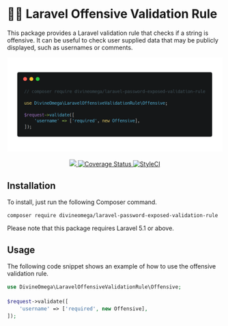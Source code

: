# 🤬🤭 Laravel Offensive Validation Rule

This package provides a Laravel validation rule that checks if a string is offensive. It can be useful
to check user supplied data that may be publicly displayed, such as usernames or comments. 

<p align="center"><img src="assets/images/laravel-offensive-validation-rule-usage.png" alt="Laravel Offensive Validation Rule usage"></p>

<p align="center">
    <a href="https://travis-ci.org/DivineOmega/laravel-offensive-validation-rule">
        <img src="https://travis-ci.org/DivineOmega/laravel-offensive-validation-rule.svg?branch=master)">
    </a>
    <a href='https://coveralls.io/github/DivineOmega/laravel-offensive-validation-rule?branch=master'>
        <img src='https://coveralls.io/repos/github/DivineOmega/laravel-offensive-validation-rule/badge.svg?branch=master' alt='Coverage Status' />
    </a>
    <a href="https://styleci.io/repos/132460621">
        <img src="https://styleci.io/repos/132460621/shield?branch=master" alt="StyleCI">
    </a>
</p>

## Installation

To install, just run the following Composer command.

```
composer require divineomega/laravel-password-exposed-validation-rule
```

Please note that this package requires Laravel 5.1 or above.

## Usage

The following code snippet shows an example of how to use the offensive validation rule.

```php
use DivineOmega\LaravelOffensiveValidationRule\Offensive;

$request->validate([
    'username' => ['required', new Offensive],
]);
```
